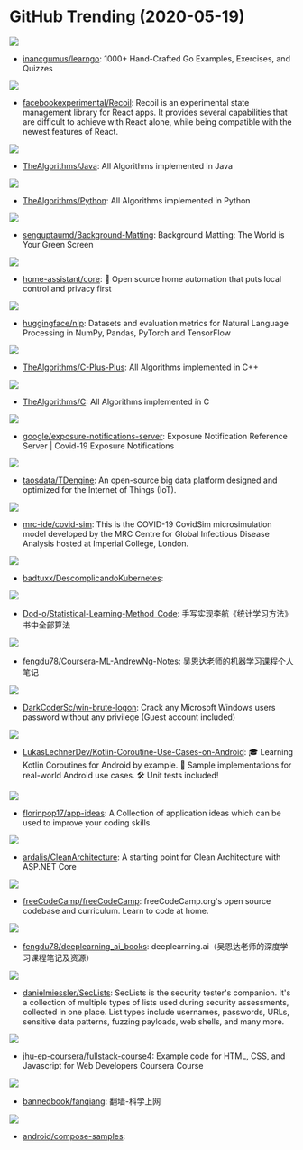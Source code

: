 # GitHub Trending (2020-05-19)

![](https://img.shields.io/badge/Go-New%20780-green?style=flat-square&logo=appveyor)
- [inancgumus/learngo](https://github.com/inancgumus/learngo): 1000+ Hand-Crafted Go Examples, Exercises, and Quizzes

![](https://img.shields.io/badge/JavaScript-New%20713-green?style=flat-square&logo=appveyor)
- [facebookexperimental/Recoil](https://github.com/facebookexperimental/Recoil): Recoil is an experimental state management library for React apps. It provides several capabilities that are difficult to achieve with React alone, while being compatible with the newest features of React.

![](https://img.shields.io/badge/Java-New%20145-green?style=flat-square&logo=appveyor)
- [TheAlgorithms/Java](https://github.com/TheAlgorithms/Java): All Algorithms implemented in Java

![](https://img.shields.io/badge/Python-New%20420-green?style=flat-square&logo=appveyor)
- [TheAlgorithms/Python](https://github.com/TheAlgorithms/Python): All Algorithms implemented in Python

![](https://img.shields.io/badge/Python-New%20152-green?style=flat-square&logo=appveyor)
- [senguptaumd/Background-Matting](https://github.com/senguptaumd/Background-Matting): Background Matting: The World is Your Green Screen

![](https://img.shields.io/badge/Python-New%2061-green?style=flat-square&logo=appveyor)
- [home-assistant/core](https://github.com/home-assistant/core): 🏡 Open source home automation that puts local control and privacy first

![](https://img.shields.io/badge/Python-New%20148-green?style=flat-square&logo=appveyor)
- [huggingface/nlp](https://github.com/huggingface/nlp): Datasets and evaluation metrics for Natural Language Processing in NumPy, Pandas, PyTorch and TensorFlow

![](https://img.shields.io/badge/C%2B%2B-New%20146-green?style=flat-square&logo=appveyor)
- [TheAlgorithms/C-Plus-Plus](https://github.com/TheAlgorithms/C-Plus-Plus): All Algorithms implemented in C++

![](https://img.shields.io/badge/C-New%2080-green?style=flat-square&logo=appveyor)
- [TheAlgorithms/C](https://github.com/TheAlgorithms/C): All Algorithms implemented in C

![](https://img.shields.io/badge/Go-New%20118-green?style=flat-square&logo=appveyor)
- [google/exposure-notifications-server](https://github.com/google/exposure-notifications-server): Exposure Notification Reference Server | Covid-19 Exposure Notifications

![](https://img.shields.io/badge/C-New%2062-green?style=flat-square&logo=appveyor)
- [taosdata/TDengine](https://github.com/taosdata/TDengine): An open-source big data platform designed and optimized for the Internet of Things (IoT).

![](https://img.shields.io/badge/C%2B%2B-New%2049-green?style=flat-square&logo=appveyor)
- [mrc-ide/covid-sim](https://github.com/mrc-ide/covid-sim): This is the COVID-19 CovidSim microsimulation model developed by the MRC Centre for Global Infectious Disease Analysis hosted at Imperial College, London.

![](https://img.shields.io/badge/none-New%2090-green?style=flat-square&logo=appveyor)
- [badtuxx/DescomplicandoKubernetes](https://github.com/badtuxx/DescomplicandoKubernetes): 

![](https://img.shields.io/badge/Python-New%20167-green?style=flat-square&logo=appveyor)
- [Dod-o/Statistical-Learning-Method_Code](https://github.com/Dod-o/Statistical-Learning-Method_Code): 手写实现李航《统计学习方法》书中全部算法

![](https://img.shields.io/badge/HTML-New%20122-green?style=flat-square&logo=appveyor)
- [fengdu78/Coursera-ML-AndrewNg-Notes](https://github.com/fengdu78/Coursera-ML-AndrewNg-Notes): 吴恩达老师的机器学习课程个人笔记

![](https://img.shields.io/badge/Pascal-New%20113-green?style=flat-square&logo=appveyor)
- [DarkCoderSc/win-brute-logon](https://github.com/DarkCoderSc/win-brute-logon): Crack any Microsoft Windows users password without any privilege (Guest account included)

![](https://img.shields.io/badge/Kotlin-New%2029-green?style=flat-square&logo=appveyor)
- [LukasLechnerDev/Kotlin-Coroutine-Use-Cases-on-Android](https://github.com/LukasLechnerDev/Kotlin-Coroutine-Use-Cases-on-Android): 🎓 Learning Kotlin Coroutines for Android by example. 🚀 Sample implementations for real-world Android use cases. 🛠 Unit tests included!

![](https://img.shields.io/badge/none-New%20202-green?style=flat-square&logo=appveyor)
- [florinpop17/app-ideas](https://github.com/florinpop17/app-ideas): A Collection of application ideas which can be used to improve your coding skills.

![](https://img.shields.io/badge/C%23-New%2028-green?style=flat-square&logo=appveyor)
- [ardalis/CleanArchitecture](https://github.com/ardalis/CleanArchitecture): A starting point for Clean Architecture with ASP.NET Core

![](https://img.shields.io/badge/JavaScript-New%2084-green?style=flat-square&logo=appveyor)
- [freeCodeCamp/freeCodeCamp](https://github.com/freeCodeCamp/freeCodeCamp): freeCodeCamp.org's open source codebase and curriculum. Learn to code at home.

![](https://img.shields.io/badge/HTML-New%2066-green?style=flat-square&logo=appveyor)
- [fengdu78/deeplearning_ai_books](https://github.com/fengdu78/deeplearning_ai_books): deeplearning.ai（吴恩达老师的深度学习课程笔记及资源）

![](https://img.shields.io/badge/PHP-New%2050-green?style=flat-square&logo=appveyor)
- [danielmiessler/SecLists](https://github.com/danielmiessler/SecLists): SecLists is the security tester's companion. It's a collection of multiple types of lists used during security assessments, collected in one place. List types include usernames, passwords, URLs, sensitive data patterns, fuzzing payloads, web shells, and many more.

![](https://img.shields.io/badge/JavaScript-New%2025-green?style=flat-square&logo=appveyor)
- [jhu-ep-coursera/fullstack-course4](https://github.com/jhu-ep-coursera/fullstack-course4): Example code for HTML, CSS, and Javascript for Web Developers Coursera Course

![](https://img.shields.io/badge/C-New%2063-green?style=flat-square&logo=appveyor)
- [bannedbook/fanqiang](https://github.com/bannedbook/fanqiang): 翻墙-科学上网

![](https://img.shields.io/badge/Kotlin-New%2013-green?style=flat-square&logo=appveyor)
- [android/compose-samples](https://github.com/android/compose-samples): 

